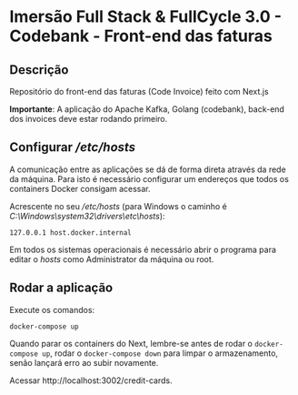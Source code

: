 # Imersão Full Stack & FullCycle 3.0 - Codebank - Front-end das faturas

## Descrição

Repositório do front-end das faturas (Code Invoice) feito com Next.js

**Importante**: A aplicação do Apache Kafka, Golang (codebank), back-end dos invoices deve estar rodando primeiro.

## Configurar _/etc/hosts_

A comunicação entre as aplicações se dá de forma direta através da rede da máquina.
Para isto é necessário configurar um endereços que todos os containers Docker consigam acessar.

Acrescente no seu _/etc/hosts_ (para Windows o caminho é _C:\Windows\system32\drivers\etc\hosts_):

```
127.0.0.1 host.docker.internal
```

Em todos os sistemas operacionais é necessário abrir o programa para editar o _hosts_ como Administrator da máquina ou root.

## Rodar a aplicação

Execute os comandos:

```
docker-compose up
```

Quando parar os containers do Next, lembre-se antes de rodar o `docker-compose up`, rodar o `docker-compose down` para limpar o armazenamento, senão lançará erro ao subir novamente.

Acessar http://localhost:3002/credit-cards.

